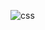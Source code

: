 ![css](https://github.com/Hackerart512/Gritisome-/assets/103258926/96bdd66f-93c8-4809-9cee-e6f215190778)
